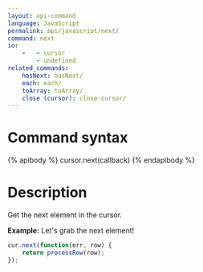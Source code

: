 ```yaml
---
layout: api-command 
language: JavaScript
permalink: api/javascript/next/
command: next 
io:
    -   - cursor
        - undefined
related_commands:
    hasNext: hasNext/
    each: each/
    toArray: toArray/
    close (cursor): close-cursor/
---
```


# Command syntax #

{% apibody %}
cursor.next(callback)
{% endapibody %}

# Description #

Get the next element in the cursor.

__Example:__ Let's grab the next element!

```js
cur.next(function(err, row) {
    return processRow(row);
});
```

